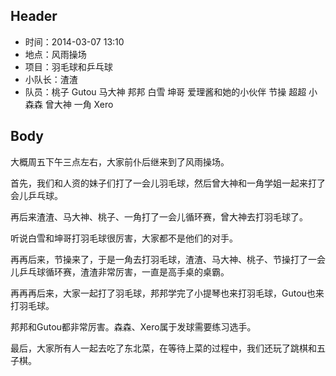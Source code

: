## Header

* 时间：2014-03-07 13:10
* 地点：风雨操场
* 项目：羽毛球和乒乓球
* 小队长：渣渣
* 队员：桃子 Gutou 马大神 邦邦 白雪 坤哥 爱理酱和她的小伙伴 节操 超超 小森森 曾大神 一角 Xero

## Body

大概周五下午三点左右，大家前仆后继来到了风雨操场。

首先，我们和人资的妹子们打了一会儿羽毛球，然后曾大神和一角学姐一起来打了会儿乒乓球。

再后来渣渣、马大神、桃子、一角打了一会儿循环赛，曾大神去打羽毛球了。

听说白雪和坤哥打羽毛球很厉害，大家都不是他们的对手。

再再后来，节操来了，于是一角去打羽毛球，渣渣、马大神、桃子、节操打了一会儿乒乓球循环赛，渣渣非常厉害，一直是高手桌的桌霸。

再再再后来，大家一起打了羽毛球，邦邦学完了小提琴也来打羽毛球，Gutou也来打羽毛球。

邦邦和Gutou都非常厉害。森森、Xero属于发球需要练习选手。

最后，大家所有人一起去吃了东北菜，在等待上菜的过程中，我们还玩了跳棋和五子棋。

